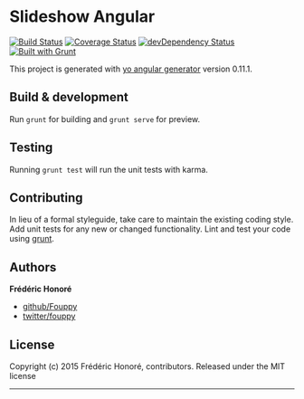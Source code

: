# Slideshow Angular

[![Build Status](https://travis-ci.org/Fouppy/Slideshow-Angular.svg?branch=master)](https://travis-ci.org/Fouppy/Slideshow-Angular)
[![Coverage Status](https://coveralls.io/repos/Fouppy/Slideshow-Angular/badge.svg)](https://coveralls.io/r/Fouppy/Slideshow-Angular)
[![devDependency Status](https://david-dm.org/Fouppy/Slideshow-Angular/dev-status.svg)](https://david-dm.org/Fouppy/Slideshow-Angular#info=devDependencies)
[![Built with Grunt](https://cdn.gruntjs.com/builtwith.png)](http://gruntjs.com/)

This project is generated with [yo angular generator](https://github.com/yeoman/generator-angular)
version 0.11.1.

## Build & development

Run `grunt` for building and `grunt serve` for preview.

## Testing

Running `grunt test` will run the unit tests with karma.

## Contributing
In lieu of a formal styleguide, take care to maintain the existing coding style. Add unit tests for any new or changed functionality. Lint and test your code using [grunt](http://gruntjs.com/).


## Authors

**Frédéric Honoré**

+ [github/Fouppy](https://github.com/Fouppy)
+ [twitter/fouppy](http://twitter.com/fouppy)


## License
Copyright (c) 2015 Frédéric Honoré, contributors.
Released under the MIT license

***
